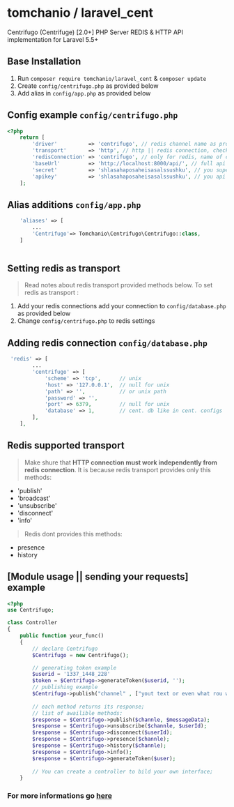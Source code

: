 # tomchanio / laravel_cent
Centrifugo (Centrifuge) [2.0+] PHP Server REDIS & HTTP API implementation for Laravel 5.5+

## Base Installation
1. Run `composer require tomchanio/laravel_cent` & `composer update`
2. Create `config/centrifugo.php` as provided below
3. Add alias in `config/app.php` as provided below

## Config example `config/centrifugo.php`
```php
<?php
    return [
        'driver'          => 'centrifugo', // redis channel name as provided in cent. conf ($driver.".api")
        'transport'       => 'http', // http || redis connection, check more information below
        'redisConnection' => 'centrifugo', // only for redis, name of connection more information below
        'baseUrl'         => 'http://localhost:8000/api/', // full api url
        'secret'          => 'shlasahaposaheisasalssushku', // you super secret key
        'apikey'          => 'shlasahaposaheisasalssushku', // you api key
    ];

```

## Alias additions `config/app.php`
```php
    'aliases' => [
        ...
        'Centrifugo'=> Tomchanio\Centrifugo\Centrifugo::class,
    ]
    
```

## Setting redis as transport
>Read notes about redis transport provided methods below. To set redis as transport :

1. Add your redis connections add your connection to `config/database.php` as provided below
2. Change `config/centrifugo.php` to redis settings

## Adding redis connection `config/database.php`
```php
 'redis' => [
        ...
        'centrifugo' => [
            'scheme' => 'tcp',      // unix
            'host' => '127.0.0.1',  // null for unix
            'path' => '',           // or unix path
            'password' => '',
            'port' => 6379,         // null for unix
            'database' => 1,        // cent. db like in cent. configs
        ],
    ],
```


## Redis supported transport
>Make shure that **HTTP connection must work independently from redis connection**.
>It is because redis transport provides only this methods:
* 'publish' 
* 'broadcast' 
* 'unsubscribe' 
* 'disconnect'
* 'info'

>Redis dont provides this methods:
* presence
* history

## [Module usage || sending your requests] example
```php
<?php
use Centrifugo;

class Controller
{
    public function your_func()
    {
        // declare Centrifugo
        $Centrifugo = new Centrifugo();

        // generating token example
        $userid = '1337_1448_228'
        $token = $Centrifugo->generateToken($userid, '');
        // publishing example
        $Centrifugo->publish("channel" , ["yout text or even what rou want"]);
        
        // each method returns its response; 
        // list of awailible methods: 
        $response = $Centrifugo->publish($channle, $messageData);
        $response = $Centrifugo->unsubscribe($channle, $userId);
        $response = $Centrifugo->disconnect($userId);
        $response = $Centrifugo->presence($channle);
        $response = $Centrifugo->history($channle);
        $response = $Centrifugo->info();
        $response = $Centrifugo->generateToken($user);
        
        // You can create a controller to bild your own interface;
    }
```
### For more informations go [here](https://centrifugal.github.io/centrifugo/)

